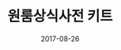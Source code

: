 ---
layout: post
title:  "원룸상식사전 키트"
date:   2017-08-26
categories: work
sub-cat: commissioned work
bg-color-1:	fff
bg-color-2: eee
img:
    - /img/min/min-01.jpg
    - /img/min/min-02.jpg
    - /img/min/min-03.jpg
    - /img/min/min-04.jpg
    - /img/min/min-05.jpg
    - /img/min/min-06.jpg
    - /img/min/min-07.jpg
    - /img/min/min-08.jpg
    - /img/min/min-09.jpg
collab:
    - "client. Minsnail Union"
    - "postcard illustrator. Oh Yujin"
    - "photography. Studio Jinji"
txt:
---